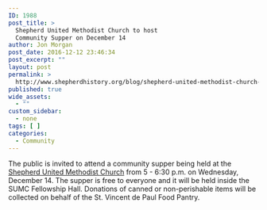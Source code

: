 ```yaml
---
ID: 1988
post_title: >
  Shepherd United Methodist Church to host
  Community Supper on December 14
author: Jon Morgan
post_date: 2016-12-12 23:46:34
post_excerpt: ""
layout: post
permalink: >
  http://www.shepherdhistory.org/blog/shepherd-united-methodist-church-to-host-community-supper-on-december-14/
published: true
wide_assets:
  - ""
custom_sidebar:
  - none
tags: [ ]
categories:
  - Community
---
```

The public is invited to attend a community supper being held at the <a href="http://www.shepherdhistory.org/business-directory/name/shepherd-united-methodist-church/">Shepherd United Methodist Church</a> from 5 - 6:30 p.m. on Wednesday, December 14. The supper is free to everyone and it will be held inside the SUMC Fellowship Hall. Donations of canned or non-perishable items will be collected on behalf of the St. Vincent de Paul Food Pantry.